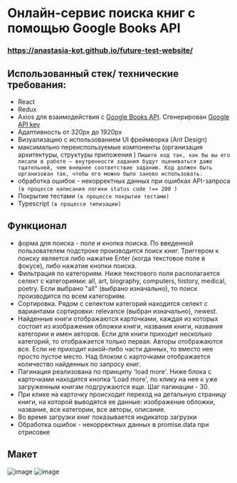 # Онлайн-сервис поиска книг с помощью Google Books API  
### https://anastasia-kot.github.io/future-test-website/

## Использованный стек/ технические требования:
+ React
+ Redux
+ Axios для взаимодействия с [Google Books API](https://developers.google.com/books/docs/v1/using "Документация Google Books API"). Сгенерирован [Google API key](https://developers.google.com/books/docs/v1/using#APIKey "https://developers.google.com/books/docs/v1/using#APIKey")
+ Адаптивность от 320px до 1920px 
+ Визуализацию с использованием  UI фреймворка (Ant Design)  
+ максимально переиспользуемые компоненты (организация архитектуры, структуры приложения ) `Пишите код так, как бы вы его писали в работе — внутренности задания будут оцениваться даже тщательней, чем внешнее соответствие заданию. Код должен быть организован так, чтобы его можно было заново использовать.`
+ обработка ошибок - некорректных данных при ошибках API-запроса   `(в процессе написания логики status code !== 200 )`
+ Покрытие тестами `(в процессе покрытия тестами)`
+ Typescript `(в процессе типизации)`

## **Функционал**
+ форма для поиска - поле и кнопка поиска. По введенной пользователем подстроке производится поиск книг. Триггером к поиску является либо нажатие Enter (когда текстовое поле в фокусе), либо нажатие кнопки поиска.
+ Фильтрация по категориям. Ниже текстового поля располагается селект с категориями: all, art, biography, computers, history, medical, poetry. Если выбрано "all" (выбрано изначально), то поиск производится по всем категориям.
+ Сортировка. Рядом с селектом категорий находится селект с вариантами сортировки: relevance (выбран изначально), newest.
+ Найденные книги отображаются карточками, каждая из которых состоит из изображения обложки книги, названия книги, названия категории и имен авторов. Если для книги приходит несколько категорий, то отображается только первая. Авторы отображаются все. Если не приходит какой-либо части данных, то вместо нее просто пустое место.
Над блоком с карточками отображается количество найденных по запросу книг.
+ Пагинация реализована по принципу 'load more'. Ниже блока с карточками находится кнопка 'Load more', по клику на нее к уже загруженным книгам подгружаются еще. Шаг пагинации - 30.
+ При клике на карточку происходит переход на детальную страницу книги, на которой выводятся ее данные: изображение обложки, название, все категории, все авторы, описание.
+ Во время загрузки книг показывается индикатор загрузки
+ Обработка ошибок - некорректных данных в promise.data при отрисовке

## **Макет**

![image](https://user-images.githubusercontent.com/96003382/175954085-023509eb-7b9f-424e-9fc8-a418643c727e.png)
![image](https://user-images.githubusercontent.com/96003382/175954113-d94a34b3-c3ac-43f9-b353-70f211410aa1.png)
